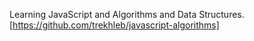 Learning JavaScript and Algorithms and Data Structures.
[https://github.com/trekhleb/javascript-algorithms]